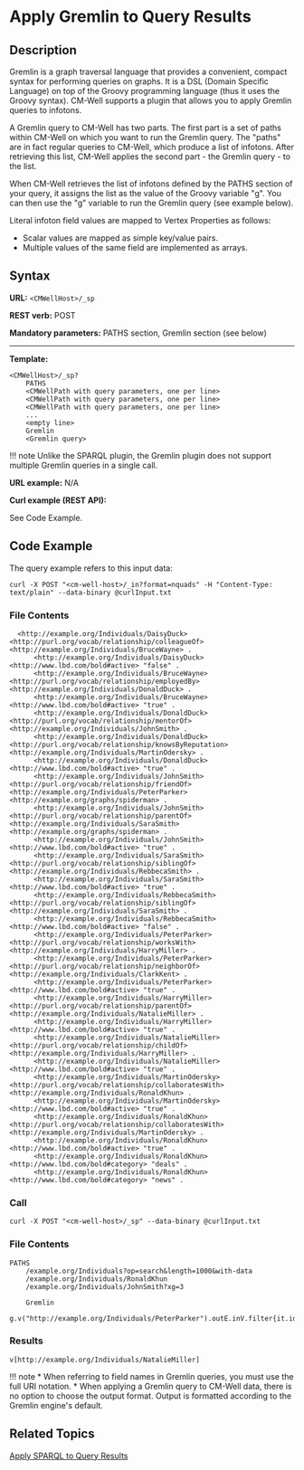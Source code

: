 # Apply Gremlin to Query Results

## Description

Gremlin is a graph traversal language that provides a convenient, compact syntax for performing queries on graphs. It is a DSL (Domain Specific Language) on top of the Groovy programming language (thus it uses the Groovy syntax). CM-Well supports a plugin that allows you to apply Gremlin queries to infotons.

A Gremlin query to CM-Well has two parts. The first part is a set of paths within CM-Well on which you want to run the Gremlin query. The "paths" are in fact regular queries to CM-Well, which produce a list of infotons. After retrieving this list, CM-Well applies the second part - the Gremlin query - to the list.

When CM-Well retrieves the list of infotons defined by the PATHS section of your query, it assigns the list as the value of the Groovy variable "g". You can then use the "g" variable to run the Gremlin query (see example below).

Literal infoton field values are mapped to Vertex Properties as follows:

* Scalar values are mapped as simple key/value pairs.
* Multiple values of the same field are implemented as arrays.

## Syntax

**URL:** ```<CMWellHost>/_sp```

**REST verb:** POST

**Mandatory parameters:** PATHS section, Gremlin section (see below)

----------

**Template:**

```
<CMWellHost>/_sp? 
    PATHS
    <CMWellPath with query parameters, one per line>
    <CMWellPath with query parameters, one per line>
    <CMWellPath with query parameters, one per line>
    ...
    <empty line>
    Gremlin
    <Gremlin query>
```

!!! note
	Unlike the SPARQL plugin, the Gremlin plugin does not support multiple Gremlin queries in a single call.

**URL example:** N/A

**Curl example (REST API):**

See Code Example.

## Code Example

The query example refers to this input data:

```
curl -X POST "<cm-well-host>/_in?format=nquads" -H "Content-Type: text/plain" --data-binary @curlInput.txt
```

### File Contents

```
  <http://example.org/Individuals/DaisyDuck> <http://purl.org/vocab/relationship/colleagueOf> <http://example.org/Individuals/BruceWayne> .
      <http://example.org/Individuals/DaisyDuck> <http://www.lbd.com/bold#active> "false" .
      <http://example.org/Individuals/BruceWayne> <http://purl.org/vocab/relationship/employedBy> <http://example.org/Individuals/DonaldDuck> .
      <http://example.org/Individuals/BruceWayne> <http://www.lbd.com/bold#active> "true" .
      <http://example.org/Individuals/DonaldDuck> <http://purl.org/vocab/relationship/mentorOf> <http://example.org/Individuals/JohnSmith> .
      <http://example.org/Individuals/DonaldDuck> <http://purl.org/vocab/relationship/knowsByReputation> <http://example.org/Individuals/MartinOdersky> .
      <http://example.org/Individuals/DonaldDuck> <http://www.lbd.com/bold#active> "true" .
      <http://example.org/Individuals/JohnSmith> <http://purl.org/vocab/relationship/friendOf> <http://example.org/Individuals/PeterParker> <http://example.org/graphs/spiderman> .
      <http://example.org/Individuals/JohnSmith> <http://purl.org/vocab/relationship/parentOf> <http://example.org/Individuals/SaraSmith> <http://example.org/graphs/spiderman> .
      <http://example.org/Individuals/JohnSmith> <http://www.lbd.com/bold#active> "true" .
      <http://example.org/Individuals/SaraSmith> <http://purl.org/vocab/relationship/siblingOf> <http://example.org/Individuals/RebbecaSmith> .
      <http://example.org/Individuals/SaraSmith> <http://www.lbd.com/bold#active> "true" .
      <http://example.org/Individuals/RebbecaSmith> <http://purl.org/vocab/relationship/siblingOf> <http://example.org/Individuals/SaraSmith> .
      <http://example.org/Individuals/RebbecaSmith> <http://www.lbd.com/bold#active> "false" .
      <http://example.org/Individuals/PeterParker> <http://purl.org/vocab/relationship/worksWith> <http://example.org/Individuals/HarryMiller> .
      <http://example.org/Individuals/PeterParker> <http://purl.org/vocab/relationship/neighborOf> <http://example.org/Individuals/ClarkKent> .
      <http://example.org/Individuals/PeterParker> <http://www.lbd.com/bold#active> "true" .
      <http://example.org/Individuals/HarryMiller> <http://purl.org/vocab/relationship/parentOf> <http://example.org/Individuals/NatalieMiller> .
      <http://example.org/Individuals/HarryMiller> <http://www.lbd.com/bold#active> "true" .
      <http://example.org/Individuals/NatalieMiller> <http://purl.org/vocab/relationship/childOf> <http://example.org/Individuals/HarryMiller> .
      <http://example.org/Individuals/NatalieMiller> <http://www.lbd.com/bold#active> "true" .
      <http://example.org/Individuals/MartinOdersky> <http://purl.org/vocab/relationship/collaboratesWith> <http://example.org/Individuals/RonaldKhun> .
      <http://example.org/Individuals/MartinOdersky> <http://www.lbd.com/bold#active> "true" .
      <http://example.org/Individuals/RonaldKhun> <http://purl.org/vocab/relationship/collaboratesWith> <http://example.org/Individuals/MartinOdersky> .
      <http://example.org/Individuals/RonaldKhun> <http://www.lbd.com/bold#active> "true" .
      <http://example.org/Individuals/RonaldKhun> <http://www.lbd.com/bold#category> "deals" .
      <http://example.org/Individuals/RonaldKhun> <http://www.lbd.com/bold#category> "news" .
```

### Call

```
curl -X POST "<cm-well-host>/_sp" --data-binary @curlInput.txt
```

### File Contents

```
PATHS
    /example.org/Individuals?op=search&length=1000&with-data
    /example.org/Individuals/RonaldKhun
    /example.org/Individuals/JohnSmith?xg=3
    
    Gremlin
    g.v("http://example.org/Individuals/PeterParker").outE.inV.filter{it.id.matches(".*Miller.*")}.outE.inV
```

### Results

```v[http://example.org/Individuals/NatalieMiller]```  

!!! note
	* When referring to field names in Gremlin queries, you must use the full URI notation.
	* When applying a Gremlin query to CM-Well data, there is no option to choose the output format. Output is formatted according to the Gremlin engine's default.

## Related Topics

[Apply SPARQL to Query Results](API.Query.ApplySPARQLToQueryResults.md)

